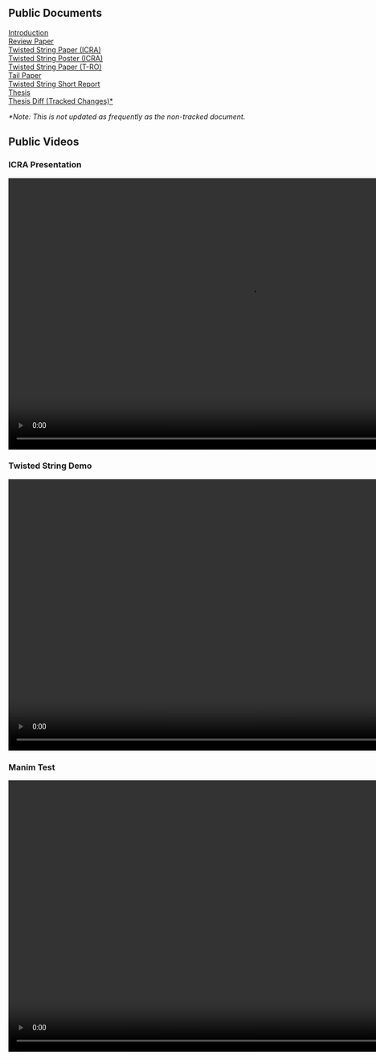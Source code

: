 ## Public Documents

[Introduction](https://ralphieraccoon.github.io/documents/Introduction/Introduction.pdf)<br/>
[Review Paper](https://ralphieraccoon.github.io/documents/Review_Paper/paper_formatted.pdf)<br/>
[Twisted String Paper (ICRA)](https://ralphieraccoon.github.io/documents/Twisted_String/Paper/ICRA/paper.pdf)<br/>
[Twisted String Poster (ICRA)](https://ralphieraccoon.github.io/documents/Twisted_String/Paper/ICRA/Poster/Poster.pdf)<br/>
[Twisted String Paper (T-RO)](https://ralphieraccoon.github.io/documents/Twisted_String/Paper/T-RO/paper.pdf)<br/>
[Tail Paper](https://ralphieraccoon.github.io/documents/Test_Rig/Paper/paper.pdf)<br/>
[Twisted String Short Report](https://ralphieraccoon.github.io/documents/Twisted_String/Short_Report/Short_Report.pdf)<br/>
[Thesis](https://ralphieraccoon.github.io/documents/Thesis/thesis.pdf)<br/>
[Thesis Diff (Tracked Changes)\*](https://ralphieraccoon.github.io/documents/Thesis/thesis-diffthesis_revision_0.pdf)<br/>

*\*Note: This is not updated as frequently as the non-tracked document.*

## Public Videos

### ICRA Presentation

<video src="ICRA22_424.mp4" width="960" height="540" controls preload></video>

### Twisted String Demo

<video src="demo.mp4" width="960" height="540" controls preload></video>

### Manim Test

<video src="test1.mp4" width="960" height="540" controls preload></video>

